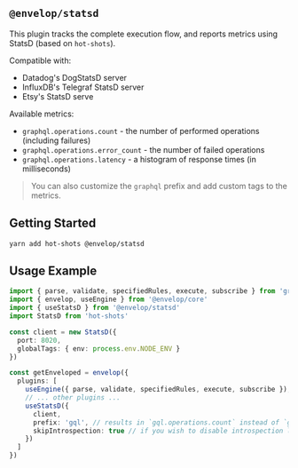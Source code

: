 ## `@envelop/statsd`

This plugin tracks the complete execution flow, and reports metrics using StatsD (based on `hot-shots`).

Compatible with:

- Datadog's DogStatsD server
- InfluxDB's Telegraf StatsD server
- Etsy's StatsD serve

Available metrics:

- `graphql.operations.count` - the number of performed operations (including failures)
- `graphql.operations.error_count` - the number of failed operations
- `graphql.operations.latency` - a histogram of response times (in milliseconds)

> You can also customize the `graphql` prefix and add custom tags to the metrics.

## Getting Started

```
yarn add hot-shots @envelop/statsd
```

## Usage Example

```ts
import { parse, validate, specifiedRules, execute, subscribe } from 'graphql'
import { envelop, useEngine } from '@envelop/core'
import { useStatsD } from '@envelop/statsd'
import StatsD from 'hot-shots'

const client = new StatsD({
  port: 8020,
  globalTags: { env: process.env.NODE_ENV }
})

const getEnveloped = envelop({
  plugins: [
    useEngine({ parse, validate, specifiedRules, execute, subscribe }),
    // ... other plugins ...
    useStatsD({
      client,
      prefix: 'gql', // results in `gql.operations.count` instead of `graphql.operations.count`,
      skipIntrospection: true // if you wish to disable introspection logging
    })
  ]
})
```
